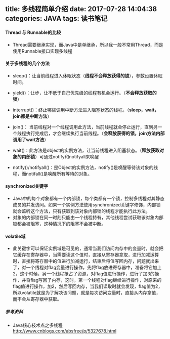 title: 多线程简单介绍
date: 2017-07-28 14:04:38
categories: JAVA
tags: 读书笔记
---

#### Thread 与 Runnable的比较
* Thread需要继承实现，而Java中是单继承，所以我一般不常用Thread，而是使用Runnable接口实现多线程


#### 关于多线程的几个方法
* sleep()：让当前线程进入休眠状态（**线程不会释放获得的锁**），参数设置休眠时间。
* yield()：让步，让不低于自己优先级的线程有机会运行。（**不会释放获取的锁**）

* interrupt()：终止哪些调用中断方法进入阻塞状态的线程。（**sleep，wait，join都是中断方法**）

* join()： 当前线程对一个线程调用此方法，当前线程就会停止运行，直到另一个线程执行完成后，才会继续执行当前线程。（**会释放获得的锁，join方法内部调用了wait方法**）
* wait()：此方法是object的实例方法，让当前线程进入阻塞状态。（**释放获取对象的内部锁**）可通过notify和notifyall来唤醒

* notify()/notifyall()：是Object的实例方法，notify()是唤醒等待该对象的线程，而notifall()是唤醒所有等待的对象。

#### synchronized关键字
* Java中的每个对象都有一个内部锁，每个类都有一个锁，控制多线程对其静态成员的并发访问。如果一个实例方法使用synchronized关键字修饰，内部锁就会监听这个方法，只有获取到该对象内部锁的线程才能执行此方法。
* 对象的内部锁在同一时刻只能由一个线程持有，其他线程尝试获取该对象内部锁都会被阻塞，这种情况下的阻塞不会被中断。

#### volatile域
* 此关键字可以保证实例域是可见的，通常当我们访问内存中的变量时，就会把它缓存在寄存器中，当需要读这个值时，直接从寄存器拿取，进行加减运算时，直接将寄存器中的值进行加减运行，结束后将值写回内存，问题就出来了，对一个线程对flag变量进行操作，先将flag放进寄存器中，准备将它加上2，这个时候，另一个线程抢占了资源，对flag值进行操作，进行了加3的操作，并将flag写回了内存，这时，第一个线程对flag继续进行操作，对原来的flag值进行操作，加2，然后写回内存，当我们读取时就会发现，flag值为2，所以volatile就是为了解决该问题，就是每次访问变量时，直接从内存拿值，而不会从寄存器中获取。


##### 参考资料
* Java核心技术点之多线程 http://www.cnblogs.com/absfree/p/5327678.html